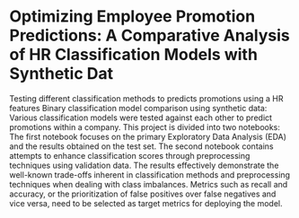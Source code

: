 # Optimizing Employee Promotion Predictions: A Comparative Analysis of HR Classification Models with Synthetic Dat
Testing different classification methods to predicts promotions using a HR features
Binary classification model comparison using synthetic data: Various classification models were tested against each other to predict promotions within a company. This project is divided into two notebooks: The first notebook focuses on the primary Exploratory Data Analysis (EDA) and the results obtained on the test set. The second notebook contains attempts to enhance classification scores through preprocessing techniques using validation data. The results effectively demonstrate the well-known trade-offs inherent in classification methods and preprocessing techniques when dealing with class imbalances. Metrics such as recall and accuracy, or the prioritization of false positives over false negatives and vice versa, need to be selected as target metrics for deploying the model.

